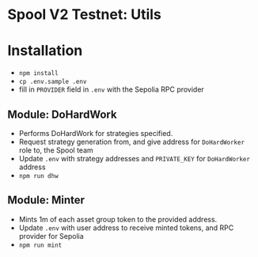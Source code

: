 # Spool V2 Testnet: Utils

# Installation

- `npm install`
- `cp .env.sample .env`
- fill in `PROVIDER` field in `.env` with the Sepolia RPC provider

## Module: DoHardWork
- Performs DoHardWork for strategies specified.
- Request strategy generation from, and give address for `DoHardWorker` role to, the Spool team
- Update `.env` with strategy addresses and `PRIVATE_KEY` for `DoHardWorker` address
- `npm run dhw`

## Module: Minter
- Mints 1m of each asset group token to the provided address.
- Update `.env` with user address to receive minted tokens, and RPC provider for Sepolia
- `npm run mint`
